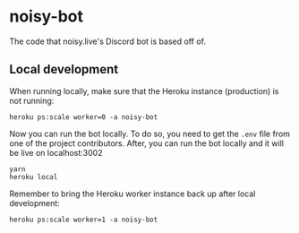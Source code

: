 # noisy-bot

The code that noisy.live's Discord bot is based off of.

## Local development

When running locally, make sure that the Heroku instance (production) is not running:

```
heroku ps:scale worker=0 -a noisy-bot
```

Now you can run the bot locally. To do so, you need to get the `.env` file from one of the project contributors. After, you can run the bot locally and it will be live on localhost:3002

```
yarn
heroku local
```

Remember to bring the Heroku worker instance back up after local development:

```
heroku ps:scale worker=1 -a noisy-bot
```
